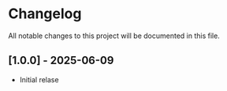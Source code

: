 # Changelog

All notable changes to this project will be documented in this file.

## [1.0.0] - 2025-06-09
- Initial relase
